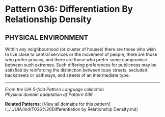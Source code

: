 # Pattern 036: Differentiation By Relationship Density

## PHYSICAL ENVIRONMENT

Within any neighbourhood (or cluster of houses) there are those who wish to live close to central services or the movement of people, there are those who prefer privacy, and there are those who prefer some compromise between such extremes. Such differing preferences for publicness may be satisfied by reinforcing the distinction between busy streets, secluded backstreets or pathways, and streets of an intermediate type.

---

*From the UIA 5-fold Pattern Language collection*  
*Physical domain adaptation of Pattern 036*

**Related Patterns**: [View all domains for this pattern](../../UIA/md/T036%20Differentiation by Relationship Density.md)
